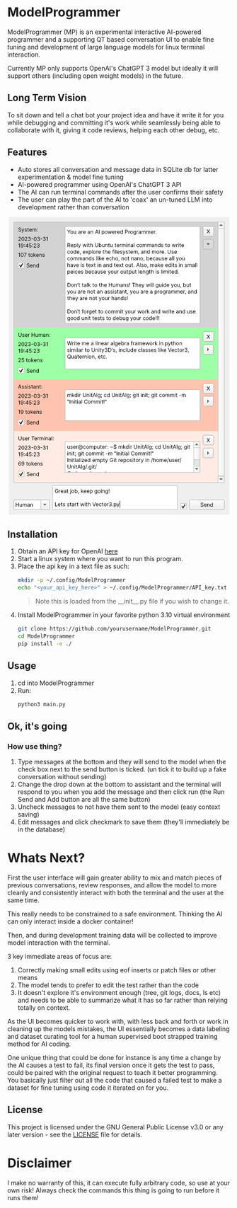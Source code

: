 # ModelProgrammer

ModelProgrammer (MP) is an experimental interactive AI-powered programmer and a supporting QT based conversation UI to enable fine tuning and development of large language models for linux terminal interaction.

Currently MP only supports OpenAI's ChatGPT 3 model but ideally it will support others (including open weight models) in the future.

## Long Term Vision

To sit down and tell a chat bot your project idea and have it write it for you while debugging and committing it's work while seamlessly being able to collaborate with it, giving it code reviews, helping each other debug, etc.

## Features
- Auto stores all conversation and message data in SQLite db for latter experimentation & model fine tuning
- AI-powered programmer using OpenAI's ChatGPT 3 API
- The AI can run terminal commands after the user confirms their safety
- The user can play the part of the AI to 'coax' an un-tuned LLM into development rather than conversation

<p align="center">
  <img src="Screenshot.png" alt="Screenshot of the chatbot UI" />
</p>

## Installation

1. Obtain an API key for OpenAI [here](https://platform.openai.com/account/api-keys)
1. Start a linux system where you want to run this program.
1. Place the api key in a text file as such:
	```bash
	mkdir -p ~/.config/ModelProgrammer
	echo "<your_api_key_here>" > ~/.config/ModelProgrammer/API_key.txt
	```
	> Note this is loaded from the \_\_init\_\_.py file if you wish to change it.
1. Install ModelProgrammer in your favorite python 3.10 virtual environment
	```bash
	git clone https://github.com/yourusername/ModelProgrammer.git
	cd ModelProgrammer
	pip install -e ./
	```

## Usage

1. cd into ModelProgrammer
1. Run:
	```python 
	python3 main.py
	```
## Ok, it's going
### How use thing?
1. Type messages at the bottom and they will send to the model when the check box next to the send button is ticked. (un tick it to build up a fake conversation without sending)
1. Change the drop down at the bottom to assistant and the terminal will respond to you when you add the message and then click run (the Run Send and Add button are all the same button)
1. Uncheck messages to not have them sent to the model (easy context saving)
1. Edit messages and click checkmark to save them (they'll immediately be in the database)

# Whats Next?

First the user interface will gain greater ability to mix and match pieces of previous conversations, review responses, and allow the model to more cleanly and consistently interact with both the terminal and the user at the same time.

This really needs to be constrained to a safe environment. Thinking the AI can only interact inside a docker container!

Then, and during development training data will be collected to improve model interaction with the terminal.

3 key immediate areas of focus are:
1. Correctly making small edits using eof inserts or patch files or other means
1. The model tends to prefer to edit the test rather than the code
1. It doesn't explore it's environment enough (tree, git logs, docs, ls etc) and needs to be able to summarize what it has so far rather than relying totally on context.

As the UI becomes quicker to work with, with less back and forth or work in cleaning up the models mistakes, the UI essentially becomes a data labeling and dataset curating tool for a human supervised boot strapped training method for AI coding.

One unique thing that could be done for instance is any time a change by the AI causes a test to fail, its final version once it gets the test to pass, could be paired with the original request to teach it better programming. You basically just filter out all the code that caused a failed test to make a dataset for fine tuning using code it iterated on for you.

## License

This project is licensed under the GNU General Public License v3.0 or any later version - see the [LICENSE](LICENSE) file for details.

# Disclaimer

I make no warranty of this, it can execute fully arbitrary code, so use at your own risk! Always check the commands this thing is going to run before it runs them!